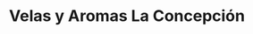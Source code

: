 ---
title: "Velas y Aromas La Concepción"
url: /riobamba/velas-y-aromas-la-concepcion/
shop: Großhandel
---